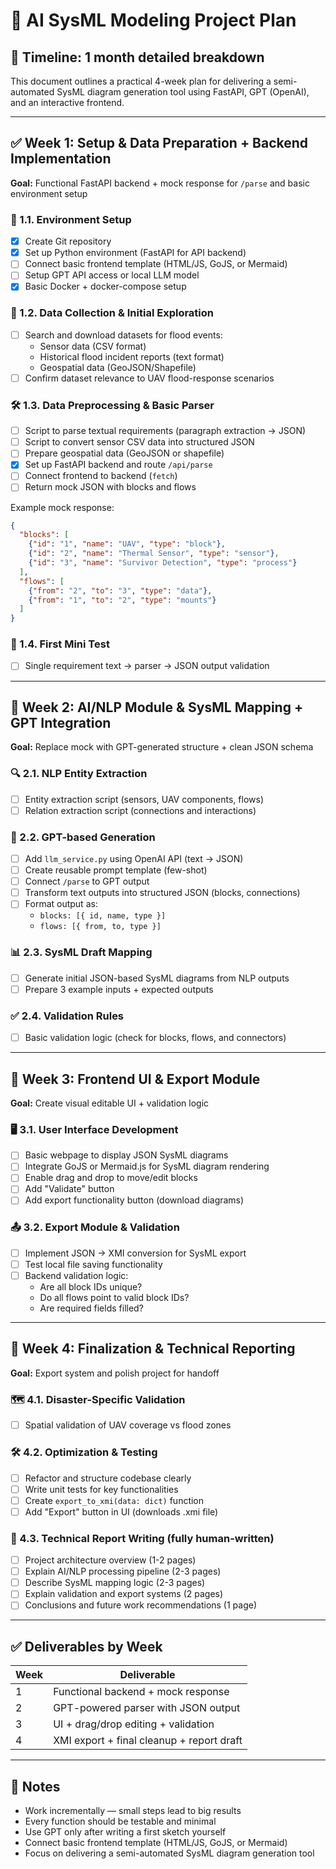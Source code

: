 # 🚀 AI SysML Modeling Project Plan

## 📅 Timeline: 1 month detailed breakdown

This document outlines a practical 4-week plan for delivering a semi-automated SysML diagram generation tool using FastAPI, GPT (OpenAI), and an interactive frontend.

---

## ✅ Week 1: Setup & Data Preparation + Backend Implementation

**Goal:** Functional FastAPI backend + mock response for `/parse` and basic environment setup

### 🔧 1.1. Environment Setup
- [x] Create Git repository
- [x] Set up Python environment (FastAPI for API backend)
- [ ] Connect basic frontend template (HTML/JS, GoJS, or Mermaid)
- [ ] Setup GPT API access or local LLM model
- [x] Basic Docker + docker-compose setup

### 📂 1.2. Data Collection & Initial Exploration
- [ ] Search and download datasets for flood events:
  - Sensor data (CSV format)
  - Historical flood incident reports (text format)
  - Geospatial data (GeoJSON/Shapefile)
- [ ] Confirm dataset relevance to UAV flood-response scenarios

### 🛠️ 1.3. Data Preprocessing & Basic Parser
- [ ] Script to parse textual requirements (paragraph extraction → JSON)
- [ ] Script to convert sensor CSV data into structured JSON
- [ ] Prepare geospatial data (GeoJSON or shapefile)
- [x] Set up FastAPI backend and route `/api/parse`
- [ ] Connect frontend to backend (`fetch`)
- [ ] Return mock JSON with blocks and flows

Example mock response:
```json
{
  "blocks": [
    {"id": "1", "name": "UAV", "type": "block"},
    {"id": "2", "name": "Thermal Sensor", "type": "sensor"},
    {"id": "3", "name": "Survivor Detection", "type": "process"}
  ],
  "flows": [
    {"from": "2", "to": "3", "type": "data"},
    {"from": "1", "to": "2", "type": "mounts"}
  ]
}
```

### 🧪 1.4. First Mini Test
- [ ] Single requirement text → parser → JSON output validation

---

## 🤖 Week 2: AI/NLP Module & SysML Mapping + GPT Integration

**Goal:** Replace mock with GPT-generated structure + clean JSON schema

### 🔍 2.1. NLP Entity Extraction
- [ ] Entity extraction script (sensors, UAV components, flows)
- [ ] Relation extraction script (connections and interactions)

### 📝 2.2. GPT-based Generation
- [ ] Add `llm_service.py` using OpenAI API (text → JSON)
- [ ] Create reusable prompt template (few-shot)
- [ ] Connect `/parse` to GPT output
- [ ] Transform text outputs into structured JSON (blocks, connections)
- [ ] Format output as:
  - `blocks: [{ id, name, type }]`
  - `flows: [{ from, to, type }]`

### 📊 2.3. SysML Draft Mapping
- [ ] Generate initial JSON-based SysML diagrams from NLP outputs
- [ ] Prepare 3 example inputs + expected outputs

### ✅ 2.4. Validation Rules
- [ ] Basic validation logic (check for blocks, flows, and connectors)

---

## 🎨 Week 3: Frontend UI & Export Module

**Goal:** Create visual editable UI + validation logic

### 🖥️ 3.1. User Interface Development
- [ ] Basic webpage to display JSON SysML diagrams
- [ ] Integrate GoJS or Mermaid.js for SysML diagram rendering
- [ ] Enable drag and drop to move/edit blocks
- [ ] Add "Validate" button
- [ ] Add export functionality button (download diagrams)

### 📤 3.2. Export Module & Validation
- [ ] Implement JSON → XMI conversion for SysML export
- [ ] Test local file saving functionality
- [ ] Backend validation logic:
  - Are all block IDs unique?
  - Do all flows point to valid block IDs?
  - Are required fields filled?

---

## 📖 Week 4: Finalization & Technical Reporting

**Goal:** Export system and polish project for handoff

### 🗺️ 4.1. Disaster-Specific Validation
- [ ] Spatial validation of UAV coverage vs flood zones

### 🛠️ 4.2. Optimization & Testing
- [ ] Refactor and structure codebase clearly
- [ ] Write unit tests for key functionalities
- [ ] Create `export_to_xmi(data: dict)` function
- [ ] Add "Export" button in UI (downloads .xmi file)

### 📑 4.3. Technical Report Writing (**fully human-written**)
- [ ] Project architecture overview (1-2 pages)
- [ ] Explain AI/NLP processing pipeline (2-3 pages)
- [ ] Describe SysML mapping logic (2-3 pages)
- [ ] Explain validation and export systems (2 pages)
- [ ] Conclusions and future work recommendations (1 page)

---

## ✅ Deliverables by Week

| Week | Deliverable                              |
|------|------------------------------------------|
| 1    | Functional backend + mock response       |
| 2    | GPT-powered parser with JSON output      |
| 3    | UI + drag/drop editing + validation      |
| 4    | XMI export + final cleanup + report draft|

---

## 🔁 Notes

- Work incrementally — small steps lead to big results
- Every function should be testable and minimal
- Use GPT only after writing a first sketch yourself
- Connect basic frontend template (HTML/JS, GoJS, or Mermaid)
- Focus on delivering a semi-automated SysML diagram generation tool